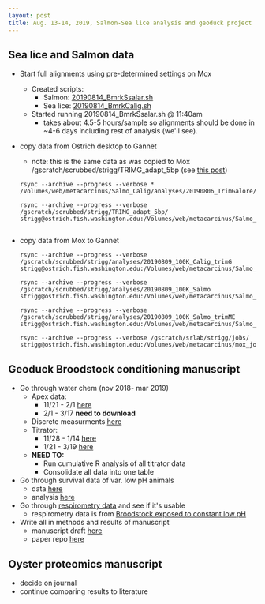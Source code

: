 ```yaml
---
layout: post
title: Aug. 13-14, 2019, Salmon-Sea lice analysis and geoduck project
---
```


## Sea lice and Salmon data
- Start full alignments using pre-determined settings on Mox
	- Created scripts:
		- Salmon:  [20190814_BmrkSsalar.sh](https://gannet.fish.washington.edu/metacarcinus/mox_jobs/20190814_BmrkSsalar.sh)
		- Sea lice:  [20190814_BmrkCalig.sh](https://gannet.fish.washington.edu/metacarcinus/mox_jobs/20190814_BmrkCalig.sh)  
	- Started running 20190814_BmrkSsalar.sh @ 11:40am
		- takes about 4.5-5 hours/sample so alignments should be done in ~4-6 days including rest of analysis (we'll see). 

- copy data from Ostrich desktop to Gannet
	- note: this is the same data as was copied to Mox /gscratch/scrubbed/strigg/TRIMG_adapt_5bp (see [this post](https://shellytrigg.github.io/146th-post/))

	```
 	rsync --archive --progress --verbose * /Volumes/web/metacarcinus/Salmo_Calig/analyses/20190806_TrimGalore/ 

	rsync --archive --progress --verbose /gscratch/scrubbed/strigg/TRIMG_adapt_5bp/ strigg@ostrich.fish.washington.edu:/Volumes/web/metacarcinus/Salmo_Calig/analyses/20190806_TrimGalore


	```

- copy data from Mox to Gannet
	
	```
	rsync --archive --progress --verbose /gscratch/scrubbed/strigg/analyses/20190809_100K_Calig_trimG strigg@ostrich.fish.washington.edu:/Volumes/web/metacarcinus/Salmo_Calig/analyses/
	
	rsync --archive --progress --verbose /gscratch/scrubbed/strigg/analyses/20190809_100K_Salmo strigg@ostrich.fish.washington.edu:/Volumes/web/metacarcinus/Salmo_Calig/analyses/
	
	rsync --archive --progress --verbose /gscratch/scrubbed/strigg/analyses/20190809_100K_Salmo_trimME strigg@ostrich.fish.washington.edu:/Volumes/web/metacarcinus/Salmo_Calig/analyses/
	
	rsync --archive --progress --verbose /gscratch/srlab/strigg/jobs/ strigg@ostrich.fish.washington.edu:/Volumes/web/metacarcinus/mox_jobs/
	```
	

## Geoduck Broodstock conditioning manuscript
- Go through water chem (nov 2018- mar 2019)
	- Apex data:
		- 11/21 - 2/1 [here](https://github.com/shellytrigg/P_generosa/tree/master/Water_Chemistry/Data/Apex)
		- 2/1 - 3/17 **need to download**
	- Discrete measurments [here](https://github.com/shellytrigg/P_generosa/blob/master/Water_Chemistry/data/Titrator/Daily_Temp_pH_Sal.csv) 
	- Titrator:
		- 11/28 - 1/14 [here](https://github.com/shellytrigg/P_generosa/tree/master/Water_Chemistry/Data/Titrator)
		- 1/21 - 3/19 [here](https://github.com/SamGurr/Geoduck_transgen_offspring_OA/tree/master/RAnalysis/Data/TA)
	- **NEED TO:**  
		- Run cumulative R analysis of all titrator data
		- Consolidate all data into one table 
- Go through survival data of var. low pH animals
	- data [here](https://github.com/shellytrigg/P_generosa/blob/master/amb_v_varlow_brood/data/Tank5_6_Broodstock_survival_201811-20190317.xlsx)
	- analysis [here](https://github.com/shellytrigg/P_generosa/tree/master/amb_v_varlow_brood/analyses/survival) 
- Go through [respirometry data](https://github.com/shellytrigg/P_generosa/tree/master/amb_v_constantlow_brood_data/Broodstock_Respirometry) and see if it's usable
	- respirometry data is from [Broodstock exposed to constant low pH](https://github.com/shellytrigg/P_generosa/blob/master/2018-19_Brood_sample_timeline/pH_Constant.Low.png) 
- Write all in methods and results of manuscript
	- manuscript draft [here](https://docs.google.com/document/d/1aIho7R27-cXpDpuRKlQY_p-3Bi7-HlZMNQcTtH_bigI/edit) 
	- paper repo [here](https://github.com/shellytrigg/paper-GeoduckBrood_Juvs_pH)

## Oyster proteomics manuscript
- decide on journal
- continue comparing results to literature 

